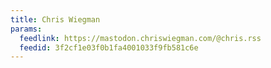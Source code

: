 ```yaml
---
title: Chris Wiegman
params:
  feedlink: https://mastodon.chriswiegman.com/@chris.rss
  feedid: 3f2cf1e03f0b1fa4001033f9fb581c6e
---
```

